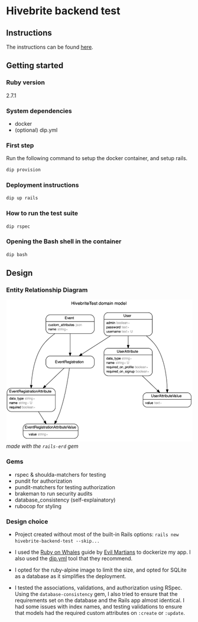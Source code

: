 # Hivebrite backend test

## Instructions

The instructions can be found [here](./Instructions.md).

## Getting started

### Ruby version

2.7.1

### System dependencies

- docker
- (optional) dip.yml

### First step

Run the following command to setup the docker container, and setup rails.

```bash
dip provision
```

### Deployment instructions

```bash
dip up rails
```

### How to run the test suite

```bash
dip rspec
```

### Opening the Bash shell in the container

```bash
dip bash
```

## Design

### Entity Relationship Diagram

![Entity Relationship Diagram](./erd.png "Entity Relationship Diagram")
_made with the `rails-erd` gem_

### Gems

- rspec & shoulda-matchers for testing
- pundit for authorization
- pundit-matchers for testing authorization
- brakeman to run security audits
- database_consistency (self-explainatory)
- rubocop for styling

### Design choice

- Project created without most of the built-in Rails options: `rails new hivebrite-backend-test --skip...`

- I used the [Ruby on Whales](https://evilmartians.com/chronicles/ruby-on-whales-docker-for-ruby-rails-development) guide by [Evil Martians](https://evilmartians.com/) to dockerize my app. I also used the [dip.yml](https://github.com/evilmartians/terraforming-rails/blob/master/examples/dockerdev/dip.yml) tool that they recommend.

- I opted for the ruby-alpine image to limit the size, and opted for SQLite as a database as it simplifies the deployment.

- I tested the associations, validations, and authorization using RSpec. Using the `database-consistency` gem, I also tried to ensure that the requirements set on the database and the Rails app almost identical. I had some issues with index names, and testing validations to ensure that models had the required custom attributes on `:create` or `:update`.

